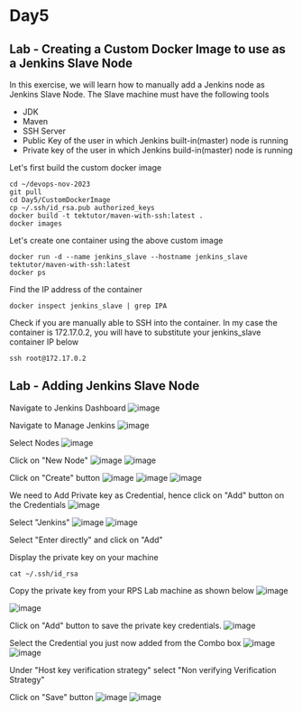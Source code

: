 # Day5
## Lab - Creating a Custom Docker Image to use as a Jenkins Slave Node

In this exercise, we will learn how to manually add a Jenkins node as Jenkins Slave Node. The Slave machine must have the following tools
- JDK
- Maven
- SSH Server
- Public Key of the user in which Jenkins built-in(master) node is running
- Private key of the user in which Jenkins build-in(master) node is running

Let's first build the custom docker image
```
cd ~/devops-nov-2023
git pull
cd Day5/CustomDockerImage
cp ~/.ssh/id_rsa.pub authorized_keys
docker build -t tektutor/maven-with-ssh:latest .
docker images
```

Let's create one container using the above custom image
```
docker run -d --name jenkins_slave --hostname jenkins_slave tektutor/maven-with-ssh:latest
docker ps
```

Find the IP address of the container
```
docker inspect jenkins_slave | grep IPA
```

Check if you are manually able to SSH into the container. In my case the container is 172.17.0.2, you will have to substitute your jenkins_slave container IP below
```
ssh root@172.17.0.2
```

## Lab - Adding Jenkins Slave Node

Navigate to Jenkins Dashboard
![image](https://github.com/tektutor/devops-nov-2023/assets/12674043/7431c161-f816-4437-930b-882e58d25042)

Navigate to Manage Jenkins
![image](https://github.com/tektutor/devops-nov-2023/assets/12674043/575b7e0b-3f43-4d78-8ed5-805d9bdbd2d9)

Select Nodes
![image](https://github.com/tektutor/devops-nov-2023/assets/12674043/6607dbd6-4aa5-477d-9e88-2a3e5cf4dcaa)

Click on "New Node"
![image](https://github.com/tektutor/devops-nov-2023/assets/12674043/bc7a0ca2-fda2-4a19-acba-1444ddfff4eb)
![image](https://github.com/tektutor/devops-nov-2023/assets/12674043/91eb23a6-700f-438b-b10f-fd2912eba383)

Click on "Create" button
![image](https://github.com/tektutor/devops-nov-2023/assets/12674043/6bfb6c1c-c669-4981-8083-c82eabdd82ca)
![image](https://github.com/tektutor/devops-nov-2023/assets/12674043/d1c1c26a-f8ac-4ecd-89f2-3479980863f5)
![image](https://github.com/tektutor/devops-nov-2023/assets/12674043/258b816c-5400-42a6-b5dd-2466cfa38bef)

We need to Add Private key as Credential, hence click on "Add" button on the Credentials
![image](https://github.com/tektutor/devops-nov-2023/assets/12674043/4aed5f6d-09f9-4905-829a-a7bd37334ab8)

Select "Jenkins"
![image](https://github.com/tektutor/devops-nov-2023/assets/12674043/14d0e346-97c4-42bc-9ea9-aa0582eebe23)
![image](https://github.com/tektutor/devops-nov-2023/assets/12674043/765561c7-80ff-4aef-b7b0-ee222ad0b568)

Select "Enter directly" and click on "Add"

Display the private key on your machine
```
cat ~/.ssh/id_rsa
```
Copy the private key from your RPS Lab machine as shown below
![image](https://github.com/tektutor/devops-nov-2023/assets/12674043/1ff48c80-4972-4d9d-a2ee-ef09974c54b1)

![image](https://github.com/tektutor/devops-nov-2023/assets/12674043/51d89c85-a805-471d-b934-f21ea3283c38)

Click on "Add" button to save the private key credentials.
![image](https://github.com/tektutor/devops-nov-2023/assets/12674043/54699bf1-314c-411c-9071-d90f8807b313)

Select the Credential you just now added from the Combo box
![image](https://github.com/tektutor/devops-nov-2023/assets/12674043/9203d92f-c7ed-478a-a33c-f122f2006587)
![image](https://github.com/tektutor/devops-nov-2023/assets/12674043/65d22c68-1642-48c7-9beb-dab62202620d)

Under "Host key verification strategy" select "Non verifying Verification Strategy"

Click on "Save" button
![image](https://github.com/tektutor/devops-nov-2023/assets/12674043/0fe5c496-bdcc-4ec1-8787-bea2c9269fa9)
![image](https://github.com/tektutor/devops-nov-2023/assets/12674043/b2ee1615-b739-48b1-974e-e60f0f766199)
